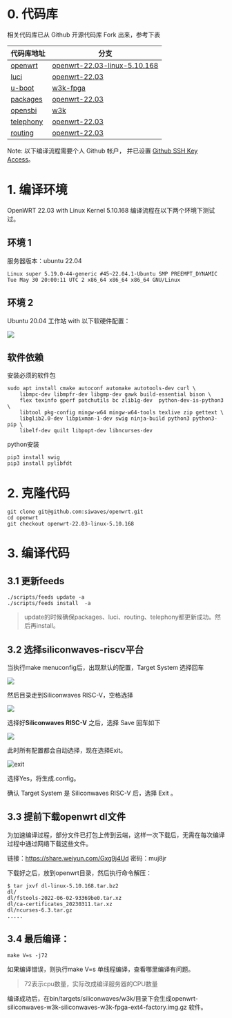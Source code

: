

# 0. 代码库

相关代码库已从 Github 开源代码库 Fork 出来，参考下表

| 代码库地址 | 分支 |
|-----------|------|
| [openwrt](https://github.com/siwaves/openwrt/) | [openwrt-22.03-linux-5.10.168](https://github.com/siwaves/openwrt/tree/openwrt-22.03-linux-5.10.168) |
| [luci](https://github.com/siwaves/luci) | [openwrt-22.03](https://github.com/siwaves/luci/tree/openwrt-22.03)  |
| [u-boot](https://github.com/siwaves/u-boot) | [w3k-fpga](https://github.com/siwaves/u-boot/tree/w3k-fpga) |
| [packages](https://github.com/siwaves/packages) | [openwrt-22.03](https://github.com/siwaves/packages/tree/openwrt-22.03) |
| [opensbi](https://github.com/siwaves/opensbi) | [w3k](https://github.com/siwaves/opensbi/tree/w3k) |
| [telephony](https://github.com/siwaves/telephony) | [openwrt-22.03](https://github.com/siwaves/telephony/tree/openwrt-22.03) |
| [routing](https://github.com/siwaves/routing) | [openwrt-22.03](https://github.com/siwaves/routing/tree/openwrt-22.03) |


Note: 以下编译流程需要个人 Github 帐户， 并已设置 [Github SSH Key Access](https://docs.github.com/en/authentication/connecting-to-github-with-ssh/generating-a-new-ssh-key-and-adding-it-to-the-ssh-agent)。

# 1. 编译环境

OpenWRT 22.03 with Linux Kernel 5.10.168 编译流程在以下两个环境下测试过。

## 环境 1

服务器版本：ubuntu 22.04

```
Linux super 5.19.0-44-generic #45~22.04.1-Ubuntu SMP PREEMPT_DYNAMIC Tue May 30 20:00:11 UTC 2 x86_64 x86_64 x86_64 GNU/Linux
```

## 环境 2

Ubuntu 20.04 工作站 with 以下软硬件配置：

![](./pictures/ubuntu_20_sys_info.png)

## 软件依赖

安装必须的软件包

```shell
sudo apt install cmake autoconf automake autotools-dev curl \
	libmpc-dev libmpfr-dev libgmp-dev gawk build-essential bison \
	flex texinfo gperf patchutils bc zlib1g-dev  python-dev-is-python3 \
	libtool pkg-config mingw-w64 mingw-w64-tools texlive zip gettext \
	libglib2.0-dev libpixman-1-dev swig ninja-build python3 python3-pip \
	libelf-dev quilt libpopt-dev libncurses-dev
```

python安装

```
pip3 install swig
pip3 install pylibfdt
```

# 2. 克隆代码

```
git clone git@github.com:siwaves/openwrt.git
cd openwrt
git checkout openwrt-22.03-linux-5.10.168 
```



# 3. 编译代码

## 3.1 更新feeds

```
./scripts/feeds update -a
./scripts/feeds install  -a
```

> update的时候确保packages、luci、routing、telephony都更新成功。然后再install。

## 3.2 选择siliconwaves-riscv平台

当执行make menuconfig后，出现默认的配置，Target System 选择回车

![](./pictures/default.png)


然后目录走到Siliconwaves RISC-V，空格选择

![](./pictures/target-system-riscv.png)



选择好**Siliconwaves RISC-V** 之后，选择 Save 回车如下

![](./pictures/select-riscv-siliconwaves.png)



此时所有配置都会自动选择，现在选择Exit。

![exit](./pictures/exit.png)

选择Yes，将生成.config。


确认 Target System 是 Siliconwaves RISC-V 后，选择 Exit 。


## 3.3 提前下载openwrt dl文件

为加速编译过程，部分文件已打包上传到云端，这样一次下载后，无需在每次编译过程中通过网络下载这些文件。

链接：https://share.weiyun.com/Gxg9j4Ud 密码：muj8jr

下载好之后，放到openwrt目录，然后执行命令解压：

```shell
$ tar jxvf dl-linux-5.10.168.tar.bz2 
dl/
dl/fstools-2022-06-02-93369be0.tar.xz
dl/ca-certificates_20230311.tar.xz
dl/ncurses-6.3.tar.gz
.....
```



## 3.4 最后编译：

```
make V=s -j72
```

如果编译错误，则执行make V=s 单线程编译，查看哪里编译有问题。

> 72表示cpu数量，实际改成编译服务器的CPU数量



编译成功后，在bin/targets/siliconwaves/w3k/目录下会生成openwrt-siliconwaves-w3k-siliconwaves-w3k-fpga-ext4-factory.img.gz 软件。
